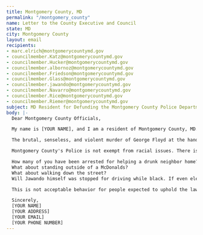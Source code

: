 ```yaml
---
title: Montgomery County, MD
permalink: "/montgomery_county"
name: Letter to the County Executive and Council
state: MD
city: Montgomery County
layout: email
recipients:
- marc.elrich@montgomerycountymd.gov
- councilmember.Katz@montgomerycountymd.gov
- councilmember.Hucker@montgomerycountymd.gov
- councilmember.albornoz@montgomerycountymd.gov
- councilmember.Friedson@montgomerycountymd.gov
- councilmember.Glass@montgomerycountymd.gov
- councilmember.jawando@montgomerycountymd.gov
- councilmember.Navarro@montgomerycountymd.gov
- councilmember.Rice@montgomerycountymd.gov
- councilmember.Riemer@montgomerycountymd.gov
subject: MD Resident for Defunding the Montgomery County Police Department
body: |-
  Dear Montgomery County Officials,

  My name is [YOUR NAME], and I am a resident of Montgomery County, MD. This past week, our nation has been gripped by protests calling for rapid and meaningful change with regard to police behavior, an end to racism and anti-blackness, and immediate reform in how black people are treated in America. Our county has been at the forefront of much of this action.

  The brutal, senseless, and violent murder of George Floyd at the hands of police officers derelict in their duties to protect and serve is deeply disturbing. We, as a nation, are in need of a drastic overhaul in policing. Systems of oppression must be undone, and reallocating much of the budget for the MPD to programs and city-led initiatives that support education, rehabilitation, public health, and community-oriented initiatives is a goal that must be achieved.

  Montgomery County's Police is not exempt from racial issues. There is story after story of black people being harassed, searched and arrested for simple being black.

  How many of you have been arrested for helping a drunk neighbor home?
  What about standing outside of a McDonalds?
  What about walking down the street?
  Will Jawando himself was stopped for driving while black. If even elected officials are not safe from this treatment, how can the average person have any sense of safety and trust in the police?

  This is not acceptable behavior for people expected to uphold the law and keep all members of the community safe. There are consequences to actions. Even if you wear a badge.

  Sincerely,
  [YOUR NAME]
  [YOUR ADDRESS]
  [YOUR EMAIL]
  [YOUR PHONE NUMBER]
---
```

